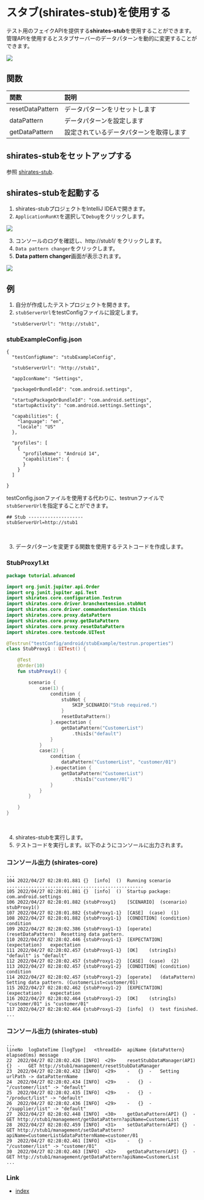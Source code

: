 # スタブ(shirates-stub)を使用する

テスト用のフェイクAPIを提供する**shirates-stub**を使用することができます。
管理APIを使用するとスタブサーバーのデータパターンを動的に変更することができます。

![](_images/shirates_stub_overview.png)

## 関数

| 関数               | 説明                   |
|:-----------------|:---------------------|
| resetDataPattern | データパターンをリセットします      |
| dataPattern      | データパターンを設定します        |
| getDataPattern   | 設定されているデータパターンを取得します |

## shirates-stubをセットアップする

参照 [shirates-stub](https://github.com/ldi-github/shirates-stub.git).

## shirates-stubを起動する

1. shirates-stubプロジェクトをIntelliJ IDEAで開きます。
2. `ApplicationRunKt`を選択して`Debug`をクリックします。

![](_images/application-run-kt.png)

3. コンソールのログを確認し、http://stub1/ をクリックします。
4. `Data pattern changer`をクリックします。
5. **Data pattern changer**画面が表示されます。

![](_images/data-pattern-changer.png)

## 例

1. 自分が作成したテストプロジェクトを開きます。
2. `stubServerUrl`をtestConfigファイルに設定します。

```
  "stubServerUrl": "http://stub1",
```

### stubExampleConfig.json

```
{
  "testConfigName": "stubExampleConfig",

  "stubServerUrl": "http://stub1",

  "appIconName": "Settings",

  "packageOrBundleId": "com.android.settings",

  "startupPackageOrBundleId": "com.android.settings",
  "startupActivity": "com.android.settings.Settings",

  "capabilities": {
    "language": "en",
    "locale": "US"
  },

  "profiles": [
    {
      "profileName": "Android 14",
      "capabilities": {
      }
    }
  ]

}
```

testConfig.jsonファイルを使用する代わりに、testrunファイルで`stubServerUrl`を指定することができます。

```
## Stub --------------------
stubServerUrl=http://stub1
```

<br>

3. データパターンを変更する関数を使用するテストコードを作成します。

### StubProxy1.kt

```kotlin
package tutorial.advanced

import org.junit.jupiter.api.Order
import org.junit.jupiter.api.Test
import shirates.core.configuration.Testrun
import shirates.core.driver.branchextension.stubNot
import shirates.core.driver.commandextension.thisIs
import shirates.core.proxy.dataPattern
import shirates.core.proxy.getDataPattern
import shirates.core.proxy.resetDataPattern
import shirates.core.testcode.UITest

@Testrun("testConfig/android/stubExample/testrun.properties")
class StubProxy1 : UITest() {

    @Test
    @Order(10)
    fun stubProxy1() {

        scenario {
            case(1) {
                condition {
                    stubNot {
                        SKIP_SCENARIO("Stub required.")
                    }
                    resetDataPattern()
                }.expectation {
                    getDataPattern("CustomerList")
                        .thisIs("default")
                }
            }
            case(2) {
                condition {
                    dataPattern("CustomerList", "customer/01")
                }.expectation {
                    getDataPattern("CustomerList")
                        .thisIs("customer/01")
                }
            }
        }

    }
}
```

<br>

4. shirates-stubを実行します。
5. テストコードを実行します。以下のようにコンソールに出力されます。

### コンソール出力 (shirates-core)

```
...
104	2022/04/27 02:28:01.881	{}	[info]	()	Running scenario ..................................................
105	2022/04/27 02:28:01.881	{}	[info]	()	Startup package: com.android.settings
106	2022/04/27 02:28:01.882	{stubProxy1}	[SCENARIO]	(scenario)	stubProxy1()
107	2022/04/27 02:28:01.882	{stubProxy1-1}	[CASE]	(case)	(1)
108	2022/04/27 02:28:01.882	{stubProxy1-1}	[CONDITION]	(condition)	condition
109	2022/04/27 02:28:02.386	{stubProxy1-1}	[operate]	(resetDataPattern)	Resetting data pattern.
110	2022/04/27 02:28:02.446	{stubProxy1-1}	[EXPECTATION]	(expectation)	expectation
111	2022/04/27 02:28:02.457	{stubProxy1-1}	[OK]	(stringIs)	"default" is "default"
112	2022/04/27 02:28:02.457	{stubProxy1-2}	[CASE]	(case)	(2)
113	2022/04/27 02:28:02.457	{stubProxy1-2}	[CONDITION]	(condition)	condition
114	2022/04/27 02:28:02.457	{stubProxy1-2}	[operate]	(dataPattern)	Setting data pattern. (CustomerList=customer/01)
115	2022/04/27 02:28:02.462	{stubProxy1-2}	[EXPECTATION]	(expectation)	expectation
116	2022/04/27 02:28:02.464	{stubProxy1-2}	[OK]	(stringIs)	"customer/01" is "customer/01"
117	2022/04/27 02:28:02.464	{stubProxy1-2}	[info]	()	test finished.
...
```

### コンソール出力 (shirates-stub)

```
...
lineNo	logDateTime	[logType]	<threadId>	apiName	{dataPattern}	elapsed(ms)	message
22	2022/04/27 02:28:02.426	[INFO]	<29>	resetStubDataManager(API)	{}	-	GET http://stub1/management/resetStubDataManager
23	2022/04/27 02:28:02.432	[INFO]	<29>	-	{}	-	Setting urlPath -> dataPatternName
24	2022/04/27 02:28:02.434	[INFO]	<29>	-	{}	-	"/customer/list" -> "default"
25	2022/04/27 02:28:02.435	[INFO]	<29>	-	{}	-	"/product/list" -> "default"
26	2022/04/27 02:28:02.436	[INFO]	<29>	-	{}	-	"/supplier/list" -> "default"
27	2022/04/27 02:28:02.448	[INFO]	<30>	getDataPattern(API)	{}	-	GET http://stub1/management/getDataPattern?apiName=CustomerList
28	2022/04/27 02:28:02.459	[INFO]	<31>	setDataPattern(API)	{}	-	GET http://stub1/management/setDataPattern?apiName=CustomerList&dataPatternName=customer/01
29	2022/04/27 02:28:02.461	[INFO]	<31>	-	{}	-	"/customer/list" -> "customer/01"
30	2022/04/27 02:28:02.463	[INFO]	<32>	getDataPattern(API)	{}	-	GET http://stub1/management/getDataPattern?apiName=CustomerList
...
```

### Link

- [index](../index_ja.md)

